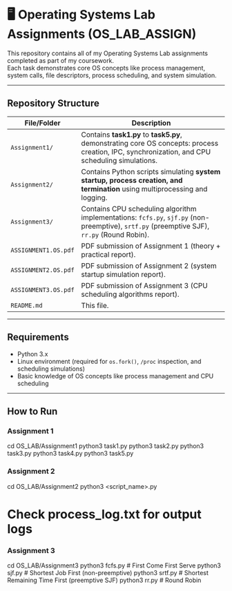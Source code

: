 # 🖥️ Operating Systems Lab Assignments (OS_LAB_ASSIGN)

This repository contains all of my Operating Systems Lab assignments completed as part of my coursework.  
Each task demonstrates core OS concepts like process management, system calls, file descriptors, process scheduling, and system simulation.

---

## Repository Structure

| File/Folder                | Description                                                                 |
|----------------------------|-----------------------------------------------------------------------------|
| `Assignment1/`             | Contains **task1.py** to **task5.py**, demonstrating core OS concepts: process creation, IPC, synchronization, and CPU scheduling simulations. |
| `Assignment2/`             | Contains Python scripts simulating **system startup, process creation, and termination** using multiprocessing and logging. |
| `Assignment3/`             | Contains CPU scheduling algorithm implementations: `fcfs.py`, `sjf.py` (non-preemptive), `srtf.py` (preemptive SJF), `rr.py` (Round Robin). |
| `ASSIGNMENT1.OS.pdf`       | PDF submission of Assignment 1 (theory + practical report).                 |
| `ASSIGNMENT2.OS.pdf`       | PDF submission of Assignment 2 (system startup simulation report).          |
| `ASSIGNMENT3.OS.pdf`       | PDF submission of Assignment 3 (CPU scheduling algorithms report).          |
| `README.md`                | This file.                                                                  |

---

## **Requirements**
- Python 3.x
- Linux environment (required for `os.fork()`, `/proc` inspection, and scheduling simulations)
- Basic knowledge of OS concepts like process management and CPU scheduling

---

## **How to Run**

### Assignment 1
cd OS_LAB/Assignment1
python3 task1.py
python3 task2.py
python3 task3.py
python3 task4.py
python3 task5.py

### Assignment 2
cd OS_LAB/Assignment2
python3 <script_name>.py
# Check process_log.txt for output logs

### Assignment 3
cd OS_LAB/Assignment3
python3 fcfs.py     # First Come First Serve
python3 sjf.py      # Shortest Job First (non-preemptive)
python3 srtf.py     # Shortest Remaining Time First (preemptive SJF)
python3 rr.py       # Round Robin



